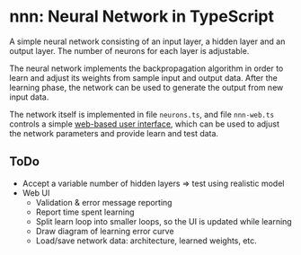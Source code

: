 # nnn: Neural Network in TypeScript
A simple neural network consisting of an input layer, a hidden layer and an output layer.
The number of neurons for each layer is adjustable.

The neural network implements the backpropagation algorithm in order to learn and adjust
its weights from sample input and output data. After the learning phase, the network
can be used to generate the output from new input data.

The network itself is implemented in file `neurons.ts`, and file `nnn-web.ts` controls a
simple [web-based user interface](http://lcrespom.github.io/nnn), which can be used to
adjust the network parameters and provide learn and test data.


## ToDo
- Accept a variable number of hidden layers => test using realistic model
- Web UI
	- Validation & error message reporting
	- Report time spent learning
	- Split learn loop into smaller loops, so the UI is updated while learning
	- Draw diagram of learning error curve
	- Load/save network data: architecture, learned weights, etc.
